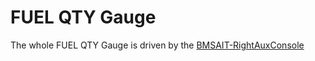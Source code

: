 # FUEL QTY Gauge

The whole FUEL QTY Gauge is driven by the [BMSAIT-RightAuxConsole](https://github.com/mihi4/F-16SimulatorParts/tree/main/BMSAIT-RightAux)

